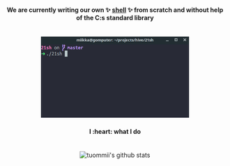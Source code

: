 <h4 align="center">
	We are currently writing our own
	✨ <a href="https://github.com/tuommii/21shell">shell</a> ✨ from scratch and without help of the C:s standard library
	<br><br>
</h4>

<p align="center">
	<img width=340 src="https://github.com/tuommii/tuommii/blob/master/shell.gif">
</p>
<h4 align="center">I :heart: what I do<br><br></h4>
<div align="center">
<img align="center" src="https://github-readme-stats.vercel.app/api?username=tuommii&show_icons=true&tcount_private=true&theme=dracula" alt="tuommii's github stats">
</div>
<!--
**tuommii/tuommii** is a ✨ _special_ ✨ repository because its `README.md` (this file) appears on your GitHub profile.

Here are some ideas to get you started:

- 🌱 I’m currently learning ...
- 👯 I’m looking to collaborate on ...
- 🤔 I’m looking for help with ...
- 💬 Ask me about ...
- 📫 How to reach me: ...
- 😄 Pronouns: ...
- ⚡ Fun fact: ...
-->
